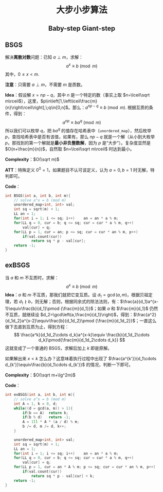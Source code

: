 <h1 style="text-align: center"> 大步小步算法 </h1>

<h2 style="text-align: center"> Baby-step Giant-step </h2>



## BSGS

解决**离散对数**问题：已知 $a\perp m$，求解：
$$
a^x\equiv b\pmod m
$$
其中，$0\leqslant x<m$. 

**注意**：只需要 $a\perp m$，不需要 $m$ 是质数。



**Idea**：假设解 $x=np-q$，其中 $n$ 是一个特定的数（事实上取 $n=\lceil\sqrt  m\rceil$），这里，$p\in\left[1,\left\lceil\frac{m}{n}\right\rceil\right],\;q\in[0,n]$。那么：$a^{np-q}\equiv b\pmod m$. 根据互质的条件，得到：
$$
a^{np}\equiv ba^q\pmod m
$$
所以我们可以枚举 $q$，把 $ba^q$ 的值存在哈希表中（`unordered_map`），然后枚举 $p$，查找哈希表中是否有该值，如果有，那么 $np-q$ 就是一个解（从小到大枚举 $p$，那找到的第一个解就是**最小非负整数解**，因为 $p$ 是“大步”）。复杂度显然是 $O(n+\frac{m}{n})$，自然取 $n=\lceil\sqrt m\rceil$ 时达到最小。

**Complexity**：$O(\sqrt m)$ 

**ATT**：特殊定义 $0^0=1$，如果题目不认可该定义，认为 $a=0,b=1$ 时无解，特判即可。

**Code**：

```cpp
int BSGS(int a, int b, int m){
	// solve a^x = b (mod m)
	unordered_map<int, int> val;
	int sq = sqrt(m) + 1;
	LL an = 1;
	for(int i = 1; i <= sq; i++)	an = an * a % m;
	for(LL q = 0, cur = b; q <= sq; cur = cur * a % m, q++)
		val[cur] = q;
	for(LL p = 1, cur = an; p <= sq; cur = cur * an % m, p++)
		if(val.count(cur))
			return sq * p - val[cur];
	return -1;
}
```



## exBSGS

当 $a$ 和 $m$ 不互质时，求解：
$$
a^x\equiv b\pmod m
$$
**Idea**：$a$ 和 $m$ 不互质，那我们就把它变互质。设 $d_1=\gcd(a,m)$，根据贝祖定理，若 $d_1\nmid b$，则无解；否则，根据同余式的除法法则，有：$\frac{a}{d_1}a^{x-1}\equiv\frac{b}{d_1}\pmod {\frac{m}{d_1}}$；如果 $a$ 和 $\frac{m}{d_1}$ 仍然不互质，就继续设 $d_2=\gcd\left(a,\frac{m}{d_1}\right)$，得到：$\frac{a^2}{d_1d_2}a^{x-2}\equiv\frac{b}{d_1d_2}\pmod {\frac{m}{d_1d_2}}$；一直这么做下去直到互质为止，得到方程：
$$
\frac{a^k}{d_1d_2\cdots d_k}a^{x-k}\equiv \frac{b}{d_1d_2\cdots d_k}\pmod{\frac{m}{d_1d_2\cdots d_k}}
$$
这就变成了一个普通的 BSGS，求解后加上 $k$ 即是原解。

如果解出来 $x<k$ 怎么办？这意味着执行过程中出现了 $\frac{a^{k'}}{d_1\cdots d_{k'}}\equiv\frac{b}{d_1\cdots d_{k'}}$ 的情况，判断一下即可。

**Complexity**：$O(\sqrt m+\lg^2m)$ 

**Code**：

```cpp
int exBSGS(int a, int b, int m){
	// solve a^x = b (mod m)
	int A = 1, k = 0, d;
	while((d = gcd(a, m)) > 1){
		if(b == A)	return k;
		if(b % d)	return -1;
		A = 1ll * A * (a / d) % m;
		b /= d, m /= d, k++;
	}

	unordered_map<int, int> val;
	int sq = sqrt(m) + 1;
	LL an = 1;
	for(int i = 1; i <= sq; i++)	an = an * a % m;
	for(LL q = 0, cur = b; q <= sq; cur = cur * a % m, q++)
		val[cur] = q;
	for(LL p = 1, cur = an * A % m; p <= sq; cur = cur * an % m, p++)
		if(val.count(cur))
			return sq * p - val[cur] + k;
	return -1;
}
```

